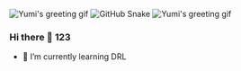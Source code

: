 ![Yumi's greeting gif](assets/Animation_github2.gif)
![GitHub Snake](https://raw.githubusercontent.com/Okyumi/Okyumi/output/github-contribution-grid-snake.svg)
![Yumi's greeting gif](assets/Animation_github.gif)

### Hi there 👋 123


- 🌱 I’m currently learning DRL
<!--
**Okyumi/Okyumi** is a ✨ _special_ ✨ repository because its `README.md` (this file) appears on your GitHub profile.

Here are some ideas to get you started:

- 🔭 I’m currently working on ...
- 🌱 I’m currently learning ...
- 👯 I’m looking to collaborate on ...
- 🤔 I’m looking for help with ...
- 💬 Ask me about ...
- 📫 How to reach me: ...
- 😄 Pronouns: ...
- ⚡ Fun fact: ...
-->
